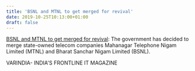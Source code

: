 ```yaml
---
title: 'BSNL and MTNL to get merged for revival'
date: 2019-10-25T10:13:00+01:00
draft: false
---
```


[BSNL and MTNL to get merged for revival](https://varindia.com/news/bsnl-and-mtnl-to-get-merged-for-revival#.XbK8svjXWGk.blogger): The government has decided to merge state-owned telecom companies Mahanagar Telephone Nigam Limited (MTNL) and Bharat Sanchar Nigam Limited (BSNL).  
  
VARINDIA- INDIA'S FRONTLINE IT MAGAZINE
